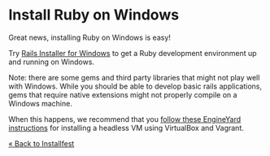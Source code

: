# Install Ruby on Windows

Great news, installing Ruby on Windows is easy!

Try [Rails Installer for Windows](http://railsinstaller.org) to get a
Ruby development environment up and running on Windows.

Note: there are some gems and third party libraries that might not play well with Windows. 
While you should be able to develop basic rails applications, gems that require native extensions 
might not properly compile on a Windows machine. 

When this happens, we recommend that you [follow these EngineYard instructions](http://www.engineyard.com/blog/2010/virtualize-this-instant-rails-in-a-virtual-box/)
for installing a headless VM using VirtualBox and Vagrant.

[« Back to Installfest](/ruby_from_scratch)
